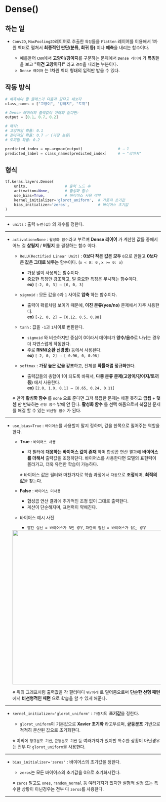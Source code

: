 # Dense()
## 하는 일
-  ``Conv2D``, ``MaxPooling2D``레이어로 추출한 ``특징``들을 ``Flatten`` 레이어를 이용해서 1차원 벡터로 펼쳐서 **최종적인 판단(분류, 회귀 등)** 이나 **예측**을 내리는 함수이다.

    - 예를들어 ``CNN``에서 **고양이/강아지**를 구분하는 문제에서 ``Dense 레이어`` 가 **특징**들을 보고 **"이건 고양이다!"** 라고 ``결정``을 내리는 부분이다.
    - ``Dense 레이어`` 는 1차원 벡터 형태의 입력만 받을 수 있다.

## 작동 방식
```python
# 예측해야 할 클래스가 다음과 같다고 해보자
class_names = ["고양이", "강아지", "토끼"]

# Dense 레이어의 출력값이 아래와 같다면:
output = [0.1, 0.7, 0.2]

# 해석:
# 고양이일 확률: 0.1
# 강아지일 확률: 0.7 ✅ (가장 높음)
# 토끼일 확률: 0.2

predicted_index = np.argmax(output)                # → 1
predicted_label = class_names[predicted_index]     # → "강아지"
```

## 형식
```python
tf.keras.layers.Dense(
    units,                 # 출력 노드 수
    activation=None,       # 활성화 함수
    use_bias=True,         # 바이어스 사용 여부
    kernel_initializer='glorot_uniform',  # 가중치 초기값
    bias_initializer='zeros',             # 바이어스 초기값
)
```
*****
- ``units`` : 출력 ``뉴런(값)`` 의 개수를 정한다.
*****
- ``activation=None`` : ``활성화 함수``라고 부르며 **Dense 레이어** 가 계산한 값들 중에서 어느 걸 **살릴지** / **버릴지** 를 결정하는 함수 이다.
    - ``ReLU(Rectified Linear Unit)`` : **0보다 작은 값은 모두** ``0``으로 만들고 **0보다 큰 값은 그대로 놔두는** 함수이다. (``x < 0: 0`` , ``x >= 0: x``)
        - 가장 많이 사용되는 함수이다.
        - 중요한 특징만 강조하고, 덜 중요한 특징은 무시하는 함수이다.<br>
        **ex)** ``[-2, 0, 3] → [0, 0, 3]``

    - ``sigmoid`` : 모든 값을 ``0``과 ``1`` 사이로 **압축** 하는 함수이다.
        - 출력이 확률처럼 보이기 때문에, **이진 분류(yes/no)** 문제에서 자주 사용한다. <br>
        **ex)** `[-2, 0, 2] → [0.12, 0.5, 0.88]`

    - ``tanh`` : 값을 ``-1``과 ``1``사이로 변환한다.
        - ``sigmoid`` 와 비슷하지만 중심이 0이라서 데이터가 **양수/음수**로 나뉘는 경우 더 자연스럽게 작동한다.  
        - 주로 **RNN(순환 신경망)** 등에서 사용된다.  <br>
        **ex)** ``[-2, 0, 2] → [-0.96, 0, 0.96]`` 

    - ``softmax`` : **가장 높은 값을 강조**하고, 전체를 **확률처럼 정규화**한다.  
        - 출력값들의 총합이 1이 되도록 바꿔서, **다중 분류 문제(고양이/강아지/토끼 등)** 에서 사용한다. <br>
        **ex)** ``[2.0, 1.0, 0.1] → [0.65, 0.24, 0.11]``

    ※ 만약 **활성화 함수** 를 ``none`` 으로 준다면 그저 복잡한 문제는 해결 못하고 **곱셉** + **덧셈** 만 반복하는 ``선형 함수`` 밖에 안 된다. **활성화 함수** 를 선택 해줌으로써 복잡한 문제를 해결 할 수 있는 ``비선형 함수`` 가 된다.

*****
- ``use_bias=True`` : ``바이어스``를 사용할지 말지 정하며, 값을 한쪽으로 밀어주는 역할을 한다.<br>
    - **True** : ``바이어스 사용`` <br>
        - 각 필터에 **대응하는 바이어스 값이 존재** 하며 합성곱 연산 결과에 **바이어스를 더해서** 출력값을 조정하단다.
    바이어스를 사용한다면 모델의 표현력이 올라가고, 더욱 유연한 학습이 가능하다.<br>
    
        ※ 바이어스 값은 필터와 마찬가지로 학습 과정에서 ``자동``으로 **조정**되며, **최적의 값**을 찾는다.

    - **False** : ``바이어스 미사용`` <br>
        - 합성곱 연산 결과에 추가적인 조정 없이 그대로 출력한다.
        - 계산이 단순해지며, 표현력이 약해진다.

    - 바이어스 예시 사진
        - ``빨간 실선 = 바이어스가 3인 경우``, ``파란색 점선 = 바이어스가 없는 경우``
    
    <img src="https://github.com/user-attachments/assets/46fa0f31-8a1c-4a1e-9217-6e24b35a8c4e" width="500px" height="500px">


    ※ 위의 그래프처럼 출력값을 각 필터마다 ``위/아래`` 로 밀어줌으로써 **단순한 선형 패턴** 에서 **비선형적인 패턴** 으로 학습을 할 수 있게 해준다.<br>

*****
- ``kernel_initializer='glorot_uniform'`` : ``가중치``의 **초기값**을 정한다.
    - ``glorot_uniform``이 기본값으로 **Xavier 초기화** 라고부르며, **균등분포** 기반으로 적적히 분산된 값으로 초기화한다.
    
    ※ 이외에 ``정규분포 기반``, ``균등분포 기반`` 등 여러가지가 있지만 특수한 상황이 아닌경우는 전부 다 ``glorot_uniform``을 사용한다.

*****
- ``bias_initializer='zeros'`` : 바이어스의 초기값을 정한다.
    - ``zeros``는 모든 바이어스의 초기값을 0으로 초기화시킨다.
    
    ※ ``zeros`` 말고도 ``ones``, ``random_normal`` 등 여러가지가 있지만 실험적 설정 또는 특수한 상황이 아닌경우는 전부 다 ``zeros``를 사용한다.
*****

